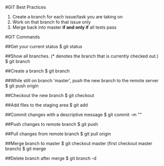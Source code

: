 #GIT Best Practices
1. Create a branch for each issue/task you are taking on
2. Work on that branch fo that issue only
3. Merge back into master **if and only if** all tests pass

#GIT Commands

##Get your current status
	$ git status

##Show all branches. (* denotes the branch that is currently checked out.)
	$ git branch

##Create a branch
	$ git branch <name of branch>

##While still on branch 'master', push the new branch to the remote server
	$ git push origin <name of branch>

##Checkout the new branch
	$ git checkout <name of branch>

##Add files to the staging area
	$ git add <filename>

##Commit changes with a descriptive message
	$ git commit -m "<message>"

##Push changes to remote branch
	$ git push

##Pull changes from remote branch
	$ git pull origin <name of branch>
	
##Merge branch to master
	$ git checkout master (first checkout master branch)
	$ git merge <name of branch>
	
##Delete branch after merge
	$ git branch -d <name of branch>
